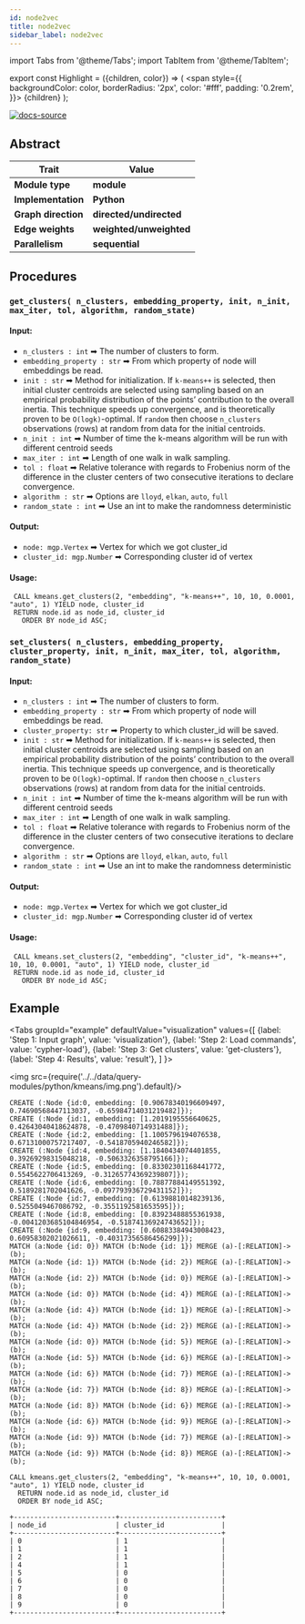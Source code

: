 ```yaml
---
id: node2vec
title: node2vec
sidebar_label: node2vec
---
```


import Tabs from '@theme/Tabs';
import TabItem from '@theme/TabItem';

export const Highlight = ({children, color}) => (
<span
style={{
      backgroundColor: color,
      borderRadius: '2px',
      color: '#fff',
      padding: '0.2rem',
    }}>
{children}
</span>
);

[![docs-source](https://img.shields.io/badge/source-node2vec-FB6E00?logo=github&style=for-the-badge)](https://github.com/memgraph/mage/blob/main/python/kmeans.py)

## Abstract



| Trait               | Value                                                          |
| ------------------- | -------------------------------------------------------------- |
| **Module type**     | <Highlight color="#FB6E00">**module**</Highlight>              |
| **Implementation**  | <Highlight color="#FB6E00">**Python**</Highlight>              |
| **Graph direction** | <Highlight color="#FB6E00">**directed/undirected**</Highlight> |
| **Edge weights**    | <Highlight color="#FB6E00">**weighted/unweighted**</Highlight> |
| **Parallelism**     | <Highlight color="#FB6E00">**sequential**</Highlight>          |

## Procedures

### `get_clusters( n_clusters, embedding_property, init, n_init, max_iter, tol, algorithm, random_state)`

#### Input:

- `n_clusters : int` ➡ The number of clusters to form.
- `embedding_property : str` ➡ From which property of node will embeddings be read.
- `init : str` ➡ Method for initialization. If `k-means++` is selected, then initial cluster centroids  are selected using sampling based on an empirical probability distribution of the points’ contribution to the overall inertia. This technique speeds up convergence, and is theoretically proven to be `O(logk)`-optimal. 
If `random` then choose `n_clusters` observations (rows) at random from data for the initial centroids.
- `n_init : int` ➡ Number of time the k-means algorithm will be run with different centroid seeds
- `max_iter : int` ➡ Length of one walk in walk sampling.
- `tol : float` ➡ Relative tolerance with regards to Frobenius norm of the difference in the cluster centers of two consecutive iterations to declare convergence.
- `algorithm : str` ➡ Options are `lloyd`, `elkan`, `auto`, `full`
- `random_state : int` ➡ Use an int to make the randomness deterministic

#### Output:

- `node: mgp.Vertex` ➡ Vertex for which we got cluster_id
- `cluster_id: mgp.Number` ➡ Corresponding cluster id of vertex

#### Usage:

```cypher
 CALL kmeans.get_clusters(2, "embedding", "k-means++", 10, 10, 0.0001, "auto", 1) YIELD node, cluster_id
 RETURN node.id as node_id, cluster_id
   ORDER BY node_id ASC;
```

### `set_clusters( n_clusters, embedding_property, cluster_property, init, n_init, max_iter, tol, algorithm, random_state)`

#### Input:

- `n_clusters : int` ➡ The number of clusters to form.
- `embedding_property : str` ➡ From which property of node will embeddings be read.
- `cluster_property: str` ➡ Property to which cluster_id will be saved.
- `init : str` ➡ Method for initialization. If `k-means++` is selected, then initial cluster centroids  are selected using sampling based on an empirical probability distribution of the points’ contribution to the overall inertia. This technique speeds up convergence, and is theoretically proven to be `O(logk)`-optimal. 
If `random` then choose `n_clusters` observations (rows) at random from data for the initial centroids.
- `n_init : int` ➡ Number of time the k-means algorithm will be run with different centroid seeds
- `max_iter : int` ➡ Length of one walk in walk sampling.
- `tol : float` ➡ Relative tolerance with regards to Frobenius norm of the difference in the cluster centers of two consecutive iterations to declare convergence.
- `algorithm : str` ➡ Options are `lloyd`, `elkan`, `auto`, `full`
- `random_state : int` ➡ Use an int to make the randomness deterministic

#### Output:

- `node: mgp.Vertex` ➡ Vertex for which we got cluster_id
- `cluster_id: mgp.Number` ➡ Corresponding cluster id of vertex

#### Usage:

```cypher
 CALL kmeans.set_clusters(2, "embedding", "cluster_id", "k-means++", 10, 10, 0.0001, "auto", 1) YIELD node, cluster_id
 RETURN node.id as node_id, cluster_id
   ORDER BY node_id ASC;
```

## Example

<Tabs
groupId="example"
defaultValue="visualization"
values={[
{label: 'Step 1: Input graph', value: 'visualization'},
{label: 'Step 2: Load commands', value: 'cypher-load'},
{label: 'Step 3: Get clusters', value: 'get-clusters'},
{label: 'Step 4: Results', value: 'result'},
]
}>
  <TabItem value="visualization">

<img src={require('../../data/query-modules/python/kmeans/img.png').default}/>

  </TabItem>
  <TabItem value="cypher-load">

```cypher
CREATE (:Node {id:0, embedding: [0.90678340196609497, 0.74690568447113037, -0.65984714031219482]});
CREATE (:Node {id:1, embedding: [1.2019195556640625, 0.42643040418624878, -0.4709840714931488]});
CREATE (:Node {id:2, embedding: [1.1005796194076538, 0.67131000757217407, -0.5418705940246582]});
CREATE (:Node {id:4, embedding: [1.1840434074401855, 0.39269298315048218, -0.5063326358795166]});
CREATE (:Node {id:5, embedding: [0.83302301168441772, 0.5545622706413269, -0.31265774369239807]});
CREATE (:Node {id:6, embedding: [0.78877884149551392, 0.5189281702041626, -0.097793936729431152]});
CREATE (:Node {id:7, embedding: [0.61398810148239136, 0.5255049467086792, -0.3551192581653595]});
CREATE (:Node {id:8, embedding: [0.83923488855361938, -0.0041203685104846954, -0.51874136924743652]});
CREATE (:Node {id:9, embedding: [0.60883384943008423, 0.60958302021026611, -0.40317356586456299]});
MATCH (a:Node {id: 0}) MATCH (b:Node {id: 1}) MERGE (a)-[:RELATION]->(b);
MATCH (a:Node {id: 1}) MATCH (b:Node {id: 2}) MERGE (a)-[:RELATION]->(b);
MATCH (a:Node {id: 2}) MATCH (b:Node {id: 0}) MERGE (a)-[:RELATION]->(b);
MATCH (a:Node {id: 0}) MATCH (b:Node {id: 4}) MERGE (a)-[:RELATION]->(b);
MATCH (a:Node {id: 4}) MATCH (b:Node {id: 1}) MERGE (a)-[:RELATION]->(b);
MATCH (a:Node {id: 4}) MATCH (b:Node {id: 2}) MERGE (a)-[:RELATION]->(b);
MATCH (a:Node {id: 0}) MATCH (b:Node {id: 5}) MERGE (a)-[:RELATION]->(b);
MATCH (a:Node {id: 5}) MATCH (b:Node {id: 6}) MERGE (a)-[:RELATION]->(b);
MATCH (a:Node {id: 6}) MATCH (b:Node {id: 7}) MERGE (a)-[:RELATION]->(b);
MATCH (a:Node {id: 7}) MATCH (b:Node {id: 8}) MERGE (a)-[:RELATION]->(b);
MATCH (a:Node {id: 8}) MATCH (b:Node {id: 6}) MERGE (a)-[:RELATION]->(b);
MATCH (a:Node {id: 6}) MATCH (b:Node {id: 9}) MERGE (a)-[:RELATION]->(b);
MATCH (a:Node {id: 9}) MATCH (b:Node {id: 7}) MERGE (a)-[:RELATION]->(b);
MATCH (a:Node {id: 9}) MATCH (b:Node {id: 8}) MERGE (a)-[:RELATION]->(b);
```

  </TabItem>
  <TabItem value="get-clusters">

```cypher
CALL kmeans.get_clusters(2, "embedding", "k-means++", 10, 10, 0.0001, "auto", 1) YIELD node, cluster_id
  RETURN node.id as node_id, cluster_id
  ORDER BY node_id ASC;
```

  </TabItem>
  
  <TabItem value="result">

```plaintext
+-------------------------+-------------------------+
| node_id                 | cluster_id              |
+-------------------------+-------------------------+
| 0                       | 1                       |
| 1                       | 1                       |
| 2                       | 1                       |
| 4                       | 1                       |
| 5                       | 0                       |
| 6                       | 0                       |
| 7                       | 0                       |
| 8                       | 0                       |
| 9                       | 0                       |
+-------------------------+-------------------------+
```

  </TabItem>
</Tabs>
